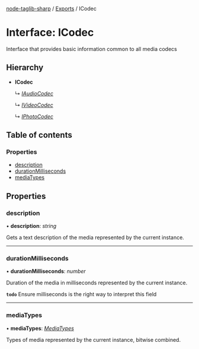 [node-taglib-sharp](../README.md) / [Exports](../modules.md) / ICodec

# Interface: ICodec

Interface that provides basic information common to all media codecs

## Hierarchy

* **ICodec**

  ↳ [*IAudioCodec*](iaudiocodec.md)

  ↳ [*IVideoCodec*](ivideocodec.md)

  ↳ [*IPhotoCodec*](iphotocodec.md)

## Table of contents

### Properties

- [description](icodec.md#description)
- [durationMilliseconds](icodec.md#durationmilliseconds)
- [mediaTypes](icodec.md#mediatypes)

## Properties

### description

• **description**: *string*

Gets a text description of the media represented by the current instance.

___

### durationMilliseconds

• **durationMilliseconds**: *number*

Duration of the media in milliseconds represented by the current instance.

**`todo`** Ensure milliseconds is the right way to interpret this field

___

### mediaTypes

• **mediaTypes**: [*MediaTypes*](../enums/mediatypes.md)

Types of media represented by the current instance, bitwise combined.
